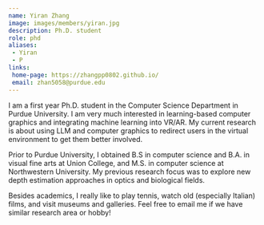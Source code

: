 ```yaml
---
name: Yiran Zhang
image: images/members/yiran.jpg
description: Ph.D. student
role: phd
aliases:
 - Yiran
 - P
links:
 home-page: https://zhangpp0802.github.io/
 email: zhan5058@purdue.edu
---
```

I am a first year Ph.D. student in the Computer Science Department in Purdue University. I am very much interested in learning-based computer graphics and integrating machine learning into VR/AR. My current research is about using LLM and computer graphics to redirect users in the virtual environment to get them better involved.

Prior to Purdue University, I obtained B.S in computer science and B.A. in visual fine arts at Union College, and M.S. in computer science at Northwestern University. My previous research focus was to explore new depth estimation approaches in optics and biological fields.

Besides academics, I really like to play tennis, watch old (especially Italian) films, and visit museums and galleries. Feel free to email me if we have similar research area or hobby!